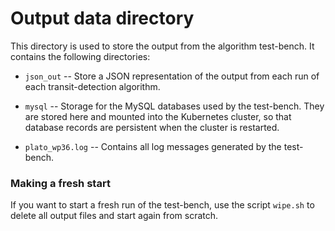 # Output data directory

This directory is used to store the output from the algorithm test-bench. It contains the following directories:

* `json_out` -- Store a JSON representation of the output from each run of each transit-detection algorithm.

* `mysql` -- Storage for the MySQL databases used by the test-bench. They are stored here and mounted into the Kubernetes cluster, so that database records are persistent when the cluster is restarted.

* `plato_wp36.log` -- Contains all log messages generated by the test-bench.

### Making a fresh start

If you want to start a fresh run of the test-bench, use the script `wipe.sh` to delete all output files and start again from scratch.
